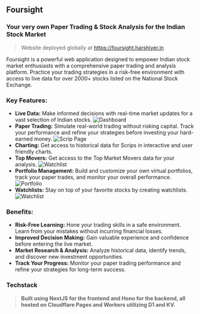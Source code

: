 ## Foursight

### Your very own Paper Trading & Stock Analysis for the Indian Stock Market

> Website deployed globally at https://foursight.harshiyer.in

Foursight is a powerful web application designed to empower Indian stock market enthusiasts with a comprehensive paper trading and analysis platform. Practice your trading strategies in a risk-free environment with access to live data for over 2000+ stocks listed on the National Stock Exchange.

### Key Features:

- **Live Data:** Make informed decisions with real-time market updates for a vast selection of Indian stocks.
  ![Dashboard](public/Dashboard.jpg)
- **Paper Trading:** Simulate real-world trading without risking capital. Track your performance and refine your strategies before investing your hard-earned money.
  ![Scrip Page](public/StockPage.jpg)
- **Charting:** Get access to historical data for Scrips in interactive and user friendly charts.
- **Top Movers:** Get access to the Top Market Movers data for your analysis.
  ![Watchlist](public/TopGainers.jpg)
- **Portfolio Management:** Build and customize your own virtual portfolios, track your paper trades, and monitor your overall performance.
  ![Portfolio](public/Portfolio.jpg)
- **Watchlists:** Stay on top of your favorite stocks by creating watchlists.
  ![Watchlist](public/Watchlist.jpg)

### Benefits:

- **Risk-Free Learning:** Hone your trading skills in a safe environment. Learn from your mistakes without incurring financial losses.
- **Improved Decision Making:** Gain valuable experience and confidence before entering the live market.
- **Market Research & Analysis:** Analyze historical data, identify trends, and discover new investment opportunities.
- **Track Your Progress:** Monitor your paper trading performance and refine your strategies for long-term success.

### Techstack

> **Built using NextJS for the frontend and Hono for the backend, all hosted on Cloudflare Pages and Workers utilizing D1 and KV.**
